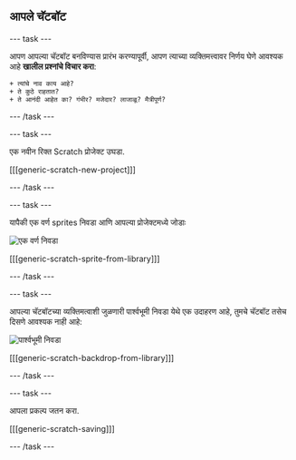 ## आपले चॅटबॉट

\--- task \---

आपण आपल्या चॅटबॉट बनविण्यास प्रारंभ करण्यापूर्वी, आपण त्याच्या व्यक्तिमत्त्वावर निर्णय घेणे आवश्यक आहे **खालील प्रश्नांचे विचार करा**:

    + त्यांचे नाव काय आहे?
    + ते कुठे राहतात?
    + ते आनंदी आहेत का? गंभीर? मजेदार? लाजाळू? मैत्रीपूर्ण?
    

\--- /task \---

\--- task \---

एक नवीन रिक्त Scratch प्रोजेक्ट उघडा.

[[[generic-scratch-new-project]]]

\--- /task \---

\--- task \---

यापैकी एक वर्ण sprites निवडा आणि आपल्या प्रोजेक्टमध्ये जोडाः

![एक वर्ण निवडा](images/chatbot-characters.png)

[[[generic-scratch-sprite-from-library]]]

\--- /task \---

\--- task \---

आपल्या चॅटबॉटच्या व्यक्तिमत्वाशी जुळणारी पार्श्वभूमी निवडा येथे एक उदाहरण आहे, तुमचे चॅटबॉट तसेच दिसणे आवश्यक नाही आहे:

![पार्श्वभूमी निवडा](images/chatbot-backdrop.png)

[[[generic-scratch-backdrop-from-library]]]

\--- /task \---

\--- task \---

आपला प्रकल्प जतन करा.

[[[generic-scratch-saving]]]

\--- /task \---